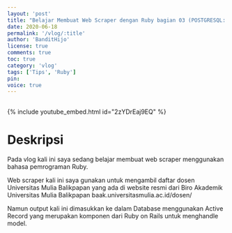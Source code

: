 ```yaml
---
layout: 'post'
title: "Belajar Membuat Web Scraper dengan Ruby bagian 03 (POSTGRESQL: ACTIVERECORD)"
date: 2020-06-18
permalink: '/vlog/:title'
author: 'BanditHijo'
license: true
comments: true
toc: true
category: 'vlog'
tags: ['Tips', 'Ruby']
pin:
voice: true
---
```


<div style="margin-top:30px;"></div>

{% include youtube_embed.html id="2zYDrEaj9EQ" %}

# Deskripsi

Pada vlog kali ini saya sedang belajar membuat web scraper menggunakan bahasa pemrograman Ruby.

Web scraper kali ini saya gunakan untuk mengambil daftar dosen Universitas Mulia Balikpapan yang ada di website resmi dari Biro Akademik Universitas Mulia Balikpapan baak.universitasmulia.ac.id/dosen/

Namun output kali ini dimasukkan ke dalam Database menggunakan Active Record yang merupakan komponen dari Ruby on Rails untuk menghandle model.
